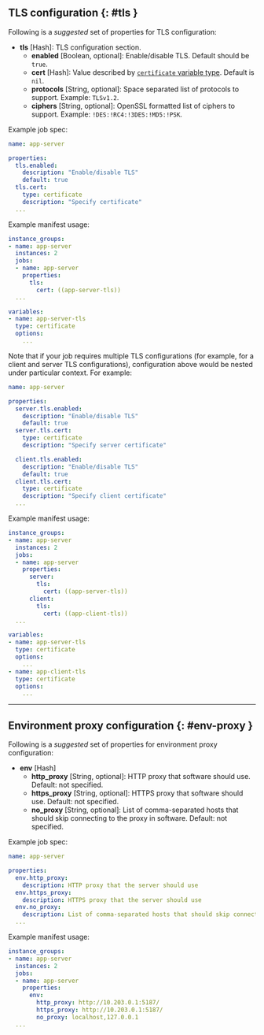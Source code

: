 ## TLS configuration {: #tls }

Following is a _suggested_ set of properties for TLS configuration:

* **tls** [Hash]: TLS configuration section.
    * **enabled** [Boolean, optional]: Enable/disable TLS. Default should be `true`.
    * **cert** [Hash]: Value described by [`certificate` variable type](variable-types.md#certificate). Default is `nil`.
    * **protocols** [String, optional]: Space separated list of protocols to support. Example: `TLSv1.2`.
    * **ciphers** [String, optional]: OpenSSL formatted list of ciphers to support. Example: `!DES:!RC4:!3DES:!MD5:!PSK`.

Example job spec:

```yaml
name: app-server

properties:
  tls.enabled:
    description: "Enable/disable TLS"
    default: true
  tls.cert:
    type: certificate
    description: "Specify certificate"
  ...
```

Example manifest usage:

```yaml
instance_groups:
- name: app-server
  instances: 2
  jobs:
  - name: app-server
    properties:
      tls:
        cert: ((app-server-tls))
  ...

variables:
- name: app-server-tls
  type: certificate
  options:
    ...
```

Note that if your job requires multiple TLS configurations (for example, for a client and server TLS configurations), configuration above would be nested under particular context. For example:

```yaml
name: app-server

properties:
  server.tls.enabled:
    description: "Enable/disable TLS"
    default: true
  server.tls.cert:
    type: certificate
    description: "Specify server certificate"

  client.tls.enabled:
    description: "Enable/disable TLS"
    default: true
  client.tls.cert:
    type: certificate
    description: "Specify client certificate"
  ...
```

Example manifest usage:

```yaml
instance_groups:
- name: app-server
  instances: 2
  jobs:
  - name: app-server
    properties:
      server:
        tls:
          cert: ((app-server-tls))
      client:
        tls:
          cert: ((app-client-tls))
  ...

variables:
- name: app-server-tls
  type: certificate
  options:
    ...
- name: app-client-tls
  type: certificate
  options:
    ...
```

---
## Environment proxy configuration {: #env-proxy }

Following is a _suggested_ set of properties for environment proxy configuration:

* **env** [Hash]
    * **http_proxy** [String, optional]: HTTP proxy that software should use. Default: not specified.
    * **https_proxy** [String, optional]: HTTPS proxy that software should use. Default: not specified.
    * **no_proxy** [String, optional]: List of comma-separated hosts that should skip connecting to the proxy in software. Default: not specified.

Example job spec:

```yaml
name: app-server

properties:
  env.http_proxy:
    description: HTTP proxy that the server should use
  env.https_proxy:
    description: HTTPS proxy that the server should use
  env.no_proxy:
    description: List of comma-separated hosts that should skip connecting to the proxy in the server
  ...
```

Example manifest usage:

```yaml
instance_groups:
- name: app-server
  instances: 2
  jobs:
  - name: app-server
    properties:
      env:
        http_proxy: http://10.203.0.1:5187/
        https_proxy: http://10.203.0.1:5187/
        no_proxy: localhost,127.0.0.1
  ...
```
